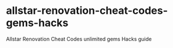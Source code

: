 # allstar-renovation-cheat-codes-gems-hacks
Allstar Renovation Cheat Codes unlimited gems Hacks guide
